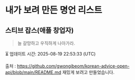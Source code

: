 # 내가 보려 만든 명언 리스트

##  스티브 잡스(애플 창업자)
> 늘 갈망하고 우직하게 나아가라.


⏳ 업데이트 시간: 2025-08-19 22:53:33 (UTC)

출처 : https://github.com/gwongibeom/korean-advice-open-api/blob/main/README.md
재밌게 보려고 만들었습니다.
